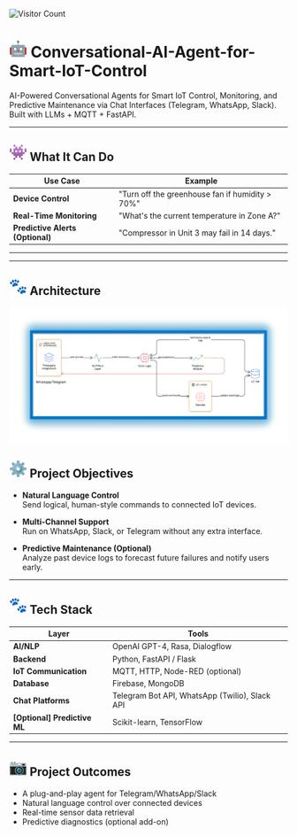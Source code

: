 ![Visitor Count](https://visitor-badge.laobi.icu/badge?page_id=Salaar-Saaiem.ai-iot-agent-suite)

# <picture><img src="https://github.com/Salaar-Saaiem/EV-Adoption-Forecasting/blob/main/Assets/519.gif?raw=true" alt="🤖" width="32" height="32"></picture> Conversational-AI-Agent-for-Smart-IoT-Control
 AI-Powered Conversational Agents for Smart IoT Control, Monitoring, and Predictive Maintenance via Chat Interfaces (Telegram, WhatsApp, Slack). Built with LLMs + MQTT + FastAPI.

---

## <picture><img src="https://github.com/Salaar-Saaiem/EV-Adoption-Forecasting/blob/main/Assets/518.gif?raw=true" alt="📡" width="32" height="32"></picture> What It Can Do

|  Use Case |  Example |
|------------|------------|
| **Device Control** | "Turn off the greenhouse fan if humidity > 70%" |
| **Real-Time Monitoring** | "What's the current temperature in Zone A?" |
| **Predictive Alerts (Optional)** | "Compressor in Unit 3 may fail in 14 days." |

---

---
## <picture> <img src="https://github.com/Salaar-Saaiem/EV-Adoption-Forecasting/blob/25cf376c3e3e651dad009fde041aab5d2da213c0/Assets/520.gif?raw=true" alt="🐾" width="32" height="32"></picture> Architecture
![Architecture](Assets/Architecture.png) <!-- Replace with your image path or URL -->

## <picture><img src="https://github.com/Salaar-Saaiem/EV-Adoption-Forecasting/blob/main/Assets/514.gif?raw=true" alt="🎯" width="32" height="32"></picture> Project Objectives

- **Natural Language Control**  
  Send logical, human-style commands to connected IoT devices.
  
- **Multi-Channel Support**  
  Run on WhatsApp, Slack, or Telegram without any extra interface.

- **Predictive Maintenance (Optional)**  
  Analyze past device logs to forecast future failures and notify users early.

---

## <picture><img src="https://github.com/Salaar-Saaiem/EV-Adoption-Forecasting/blob/main/Assets/520.gif?raw=true" alt="⚙️" width="32" height="32"></picture> Tech Stack

| Layer | Tools |
|-------|-------|
| **AI/NLP** | OpenAI GPT-4, Rasa, Dialogflow |
| **Backend** | Python, FastAPI / Flask |
| **IoT Communication** | MQTT, HTTP, Node-RED (optional) |
| **Database** | Firebase, MongoDB |
| **Chat Platforms** | Telegram Bot API, WhatsApp (Twilio), Slack API |
| **[Optional] Predictive ML** | Scikit-learn, TensorFlow |

---

## <picture><img src="https://github.com/Salaar-Saaiem/EV-Adoption-Forecasting/blob/main/Assets/513.gif?raw=true" alt="🚀" width="32" height="32"></picture> Project Outcomes

-  A plug-and-play agent for Telegram/WhatsApp/Slack  
-  Natural language control over connected devices  
-  Real-time sensor data retrieval  
-  Predictive diagnostics (optional add-on)



